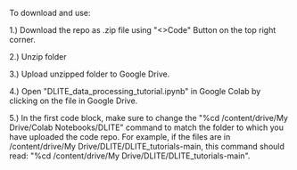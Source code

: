 To download and use: 

1.) Download the repo as .zip file using "<>Code" Button on the top right corner. 

2.) Unzip folder

3.) Upload unzipped folder to Google Drive. 

4.) Open "DLITE_data_processing_tutorial.ipynb" in Google Colab by clicking on the file in Google Drive.

5.) In the first code block, make sure to change the "%cd /content/drive/My Drive/Colab Notebooks/DLITE" command to match the folder to which you have uploaded the code repo. For example, if the files are in /content/drive/My Drive/DLITE/DLITE_tutorials-main, this command should read: "%cd /content/drive/My Drive/DLITE/DLITE_tutorials-main".
